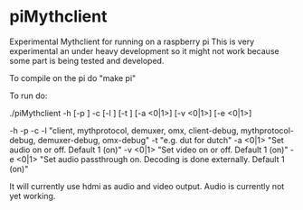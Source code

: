 piMythclient
============

Experimental Mythclient for running on a raspberry pi
This is very experimental an under heavy development so it might not work because some part is being tested and developed.

To compile on the pi do "make pi"

To run do:

./piMythclient -h <hostname>	[-p <port>]	-c <channelnumber> [-l <comma separated list of logattributes to turn on>] [-t <language code>] [-a <0|1>] [-v <0|1>] [-e <0|1>]

  -h <hostname of mythbackend or ip address>
	-p <port of mythbackend. When not specified it will use the default>
	-c <myth channelnumber>
	-l <comma separated list of logattributes to turn on>  "client, mythprotocol, demuxer, omx, client-debug, mythprotocol-debug, demuxer-debug, omx-debug"
	-t <language code> "e.g. dut for dutch"
	-a <0|1> "Set audio on or off. Default 1 (on)"
	-v <0|1> "Set video on or off. Default 1 (on)"
	-e <0|1> "Set audio passthrough on. Decoding is done externally. Default 1 (on)"

It will currently use hdmi as audio and video output.
Audio is currently not yet working.

